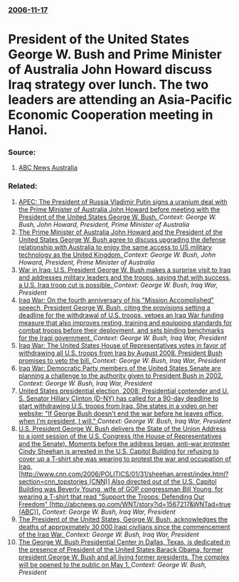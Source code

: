 ### [2006-11-17](/news/2006/11/17/index.md)

#  President of the United States George W. Bush and Prime Minister of Australia John Howard discuss Iraq strategy over lunch. The two leaders are attending an Asia-Pacific Economic Cooperation meeting in Hanoi. 




### Source:

1. [ABC News Australia](http://www.abc.net.au/news/newsitems/200611/s1790735.htm)

### Related:

1. [ APEC:  The President of Russia Vladimir Putin signs a uranium deal with the Prime Minister of Australia John Howard before meeting with the President of the United States George W. Bush. ](/news/2007/09/7/apec-p-the-president-of-russia-vladimir-putin-signs-a-uranium-deal-with-the-prime-minister-of-australia-john-howard-before-meeting-with-th.md) _Context: George W. Bush, John Howard, President, Prime Minister of Australia_
2. [  The Prime Minister of Australia John Howard and the President of the United States George W. Bush agree to discuss upgrading the defense relationship with Australia to enjoy the same access to US military technology as the United Kingdom. ](/news/2007/09/5/the-prime-minister-of-australia-john-howard-and-the-president-of-the-united-states-george-w-bush-agree-to-discuss-upgrading-the-defense-r.md) _Context: George W. Bush, John Howard, President, Prime Minister of Australia_
3. [ War in Iraq: U.S. President George W. Bush makes a surprise visit to Iraq and addresses military leaders and the troops, saying that with success, a U.S. Iraq troop cut is possible. ](/news/2007/09/3/war-in-iraq-p-u-s-president-george-w-bush-makes-a-surprise-visit-to-iraq-and-addresses-military-leaders-and-the-troops-saying-that-with.md) _Context: George W. Bush, Iraq War, President_
4. [ Iraq War: On the fourth anniversary of his "Mission Accomplished" speech, President George W. Bush, citing the provisions setting a deadline for the withdrawal of U.S. troops, vetoes an Iraq War funding measure that also improves resting, training and equipping standards for combat troops before their deployment, and sets binding benchmarks for the Iraqi government. ](/news/2007/05/1/iraq-war-p-on-the-fourth-anniversary-of-his-mission-accomplished-speech-president-george-w-bush-citing-the-provisions-setting-a-deadli.md) _Context: George W. Bush, Iraq War, President_
5. [ Iraq War: The United States House of Representatives votes in favor of withdrawing all U.S. troops from Iraq by August 2008. President Bush promises to veto the bill. ](/news/2007/03/23/iraq-war-p-the-united-states-house-of-representatives-votes-in-favor-of-withdrawing-all-u-s-troops-from-iraq-by-august-2008-president-bus.md) _Context: George W. Bush, Iraq War, President_
6. [ Iraq War: Democratic Party members of the United States Senate are planning a challenge to the authority given to President Bush in 2002. ](/news/2007/02/23/iraq-war-p-democratic-party-members-of-the-united-states-senate-are-planning-a-challenge-to-the-authority-given-to-president-bush-in-2002.md) _Context: George W. Bush, Iraq War, President_
7. [ United States presidential election, 2008: Presidential contender and U. S. Senator Hillary Clinton (D-NY) has called for a 90-day deadline to start withdrawing U.S. troops from Iraq. She states in a video on her website: "If George Bush doesn't end the war before he leaves office, when I'm president, I will." ](/news/2007/02/17/united-states-presidential-election-2008-presidential-contender-and-u-s-senator-hillary-clinton-d-ny-has-called-for-a-90-day-deadline.md) _Context: George W. Bush, Iraq War, President_
8. [ U.S. President George W. Bush delivers the State of the Union Address to a joint session of the U.S. Congress (the House of Representatives and the Senate).  Moments before the address began, anti-war protester Cindy Sheehan is arrested in the U.S. Capitol Building for refusing to cover up a T-shirt she was wearing to protest the war and occupation of Iraq. [http://www.cnn.com/2006/POLITICS/01/31/sheehan.arrest/index.html?section=cnn_topstories (CNN)] Also directed out of the U.S. Capitol Building was Beverly Young, wife of GOP congressman Bill Young, for wearing a T-shirt that read "Support the Troops: Defending Our Freedom" [http://abcnews.go.com/WNT/story?id=1567217&WNTad=true (ABC)].](/news/2006/01/31/u-s-president-george-w-bush-delivers-the-state-of-the-union-address-to-a-joint-session-of-the-u-s-congress-the-house-of-representatives.md) _Context: George W. Bush, Iraq War, President_
9. [ The President of the United States, George W. Bush, acknowledges the deaths of approximately 30,000 Iraqi civilians since the commencement of the Iraq War. ](/news/2005/12/13/the-president-of-the-united-states-george-w-bush-acknowledges-the-deaths-of-approximately-30-000-iraqi-civilians-since-the-commencement.md) _Context: George W. Bush, Iraq War, President_
10. [The George W. Bush Presidential Center in Dallas, Texas, is dedicated in the presence of President of the United States Barack Obama, former president George W. Bush and all living former presidents. The complex will be opened to the public on May 1. ](/news/2013/04/25/the-george-w-bush-presidential-center-in-dallas-texas-is-dedicated-in-the-presence-of-president-of-the-united-states-barack-obama-former.md) _Context: George W. Bush, President_
